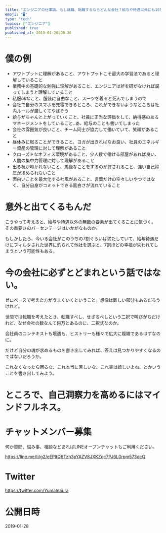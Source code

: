 ```yaml
---
title: "エンジニアの仕事論。もし就職、転職するならどんな会社？給与や待遇以外にも10項目ぐらい書き出してみない？セルフチェック。就職の心理的ジャーナ"
emoji: "🖥"
type: "tech"
topics: ["エンジニア"]
published: true
published_at: 2019-01-28t08:36
---
```




# 僕の例

- アウトプットに理解があること、アウトプットこそ最大の学習法であると理解していること
- 業務中の基礎的な勉強に理解があること、エンジニアは斧を研がなければ腐ってしまうと理解していること
- 私服okなこと、服装に自由なこと、スーツを着ると死んでしまうので
- 会社で自分のスマホを充電できるところ、これができないようなところは社内ルールが厳しくてやばそう
- 給与がちゃんと上がっていくこと、社員に正当な評価をして、納得感のあるマネージメントをしていること‥あ、給与のことも書いてしまった
- 会社の雰囲気が良いこと、チーム同士が協力して働いていて、笑顔があること
- 昼休みに眠ることができること、ヨガが出きればなお良い、社員のエネルギー資産の管理に対して理解があること
- クローズドなオフィス環境があること、少人数で働ける部屋があれば良い、人間の集中力管理に対して理解があること
- 出る杭が叩かれないこと、馬鹿なことをするのが許されること、強い自己抑圧が求められないこと
- 面白いことを最大化する社風があること、言葉だけの空々しいやつではなく、自分自身がコミットできる面白さが流れていること

# 意外と出てくるもんだ

こうやって考えると、給与や待遇以外の無数の要素が出てくることに気づく。
その重要さのパーセンテージはいかがなものか。

もしかしたら、今いる会社がこのうちの7割ぐらいは満たしていて、給与待遇だけにフィルタされた世界に釣られて他社を選ぶと、7割ほどの幸福が失われてしまうという可能性もある。

# 今の会社に必ずとどまれという話ではない。

ゼロベースで考えた方がうまくいくということ。想像は難しい部分もあるだろうけれど。

世間では転職を考えたとき、転職すべし、せざるべしという二択で叫びがちだけれど、なぜ会社の数なんて何万とあるのに、二択式なのか。

会社員のコンテキストも境遇も、ヒストリーも様々で広大に複雑であるはずなのに。

だけど自分の魂が求めるものを書き出してみれば、答えは見つかりやすくなるのではないだろうか。

これなくなったら困るな、これ本当に苦しいな、これ実は嬉しいよね、とかいうことを書き出してみよう。

# ところで、自己洞察力を高めるにはマインドフルネス。








<!-- Update From Qiita API -->

# チャットメンバー募集


何か質問、悩み事、相談などあればLINEオープンチャットもご利用ください。

https://line.me/ti/g2/eEPltQ6Tzh3pYAZV8JXKZqc7PJ6L0rpm573dcQ





# Twitter


https://twitter.com/YumaInaura


<!-- Update From Qiita API -->



# 公開日時

2019-01-28
